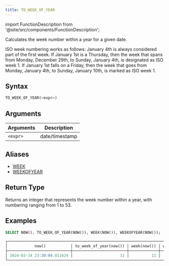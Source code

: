 ```yaml
---
title: TO_WEEK_OF_YEAR
---
```

import FunctionDescription from '@site/src/components/FunctionDescription';

<FunctionDescription description="Introduced or updated: v1.2.151"/>

Calculates the week number within a year for a given date.

ISO week numbering works as follows: January 4th is always considered part of the first week. If January 1st is a Thursday, then the week that spans from Monday, December 29th, to Sunday, January 4th, is designated as ISO week 1. If January 1st falls on a Friday, then the week that goes from Monday, January 4th, to Sunday, January 10th, is marked as ISO week 1.

## Syntax

```sql
TO_WEEK_OF_YEAR(<expr>)
```

## Arguments

| Arguments | Description    |
|-----------|----------------|
| `<expr>`  | date/timestamp |

## Aliases

- [WEEK](week.md)
- [WEEKOFYEAR](weekofyear.md)

## Return Type

Returns an integer that represents the week number within a year, with numbering ranging from 1 to 53.

## Examples

```sql
SELECT NOW(), TO_WEEK_OF_YEAR(NOW()), WEEK(NOW()), WEEKOFYEAR(NOW());

┌───────────────────────────────────────────────────────────────────────────────────────┐
│            now()           │ to_week_of_year(now()) │ week(now()) │ weekofyear(now()) │
├────────────────────────────┼────────────────────────┼─────────────┼───────────────────┤
│ 2024-03-14 23:30:04.011624 │                     11 │          11 │                11 │
└───────────────────────────────────────────────────────────────────────────────────────┘
```